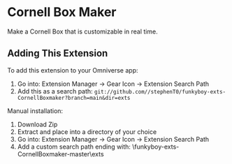 # Cornell Box Maker

Make a Cornell Box that is customizable in real time.


## Adding This Extension

To add this extension to your Omniverse app:
1. Go into: Extension Manager -> Gear Icon -> Extension Search Path
2. Add this as a search path: `git://github.com//stephenT0/funkyboy-exts-CornellBoxmaker?branch=main&dir=exts`

Manual installation:
1. Download Zip
2. Extract and place into a directory of your choice
3. Go into: Extension Manager -> Gear Icon -> Extension Search Path
4. Add a custom search path ending with: \funkyboy-exts-CornellBoxmaker-master\exts